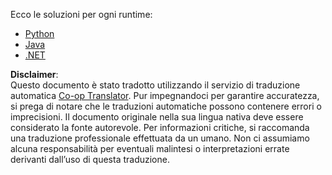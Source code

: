 <!--
CO_OP_TRANSLATOR_METADATA:
{
  "original_hash": "b38003a665ea7b9d02564a2d900e21a8",
  "translation_date": "2025-07-13T21:00:06+00:00",
  "source_file": "03-GettingStarted/06-http-streaming/solution/README.md",
  "language_code": "it"
}
-->
Ecco le soluzioni per ogni runtime:

- [Python](./python/README.md)
- [Java](./java/README.md)
- [.NET](./dotnet/README.md)

**Disclaimer**:  
Questo documento è stato tradotto utilizzando il servizio di traduzione automatica [Co-op Translator](https://github.com/Azure/co-op-translator). Pur impegnandoci per garantire accuratezza, si prega di notare che le traduzioni automatiche possono contenere errori o imprecisioni. Il documento originale nella sua lingua nativa deve essere considerato la fonte autorevole. Per informazioni critiche, si raccomanda una traduzione professionale effettuata da un umano. Non ci assumiamo alcuna responsabilità per eventuali malintesi o interpretazioni errate derivanti dall’uso di questa traduzione.